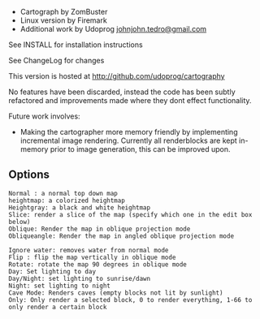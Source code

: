 * Cartograph by ZomBuster
* Linux version by Firemark
* Additional work by Udoprog <johnjohn.tedro@gmail.com>

See INSTALL for installation instructions

See ChangeLog for changes

This version is hosted at http://github.com/udoprog/cartography

No features have been discarded, instead the code has been subtly refactored and improvements made where they dont effect functionality.

Future work involves:
 * Making the cartographer more memory friendly by implementing incremental image rendering.
   Currently all renderblocks are kept in-memory prior to image generation, this can be improved upon.

Options
-------

    Normal : a normal top down map
    heightmap: a colorized heightmap
    Heightgray: a black and white heightmap
    Slice: render a slice of the map (specify which one in the edit box below)
    Oblique: Render the map in oblique projection mode
    Obliqueangle: Render the map in angled oblique projection mode

    Ignore water: removes water from normal mode
    Flip : flip the map vertically in oblique mode
    Rotate: rotate the map 90 degrees in oblique mode
    Day: Set lighting to day
    Day/Night: set lighting to sunrise/dawn
    Night: set lighting to night 
    Cave Mode: Renders caves (empty blocks not lit by sunlight)
    Only: Only render a selected block, 0 to render everything, 1-66 to only render a certain block
